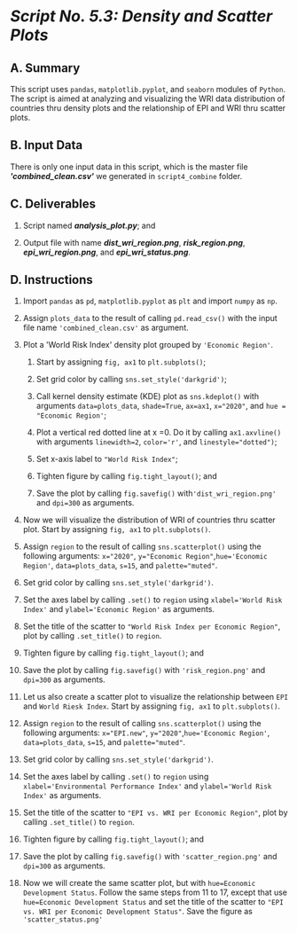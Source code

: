 # ***Script No. 5.3: Density and Scatter Plots***

## A. Summary

This script uses `pandas`, `matplotlib.pyplot`, and `seaborn` modules of `Python`. The script is aimed at analyzing and visualizing the WRI data distribution of countries thru density plots and the relationship of EPI and WRI thru scatter plots.

## B. Input Data

There is only one input data in this script, which is the master file ***'combined_clean.csv'*** we generated in `script4_combine` folder. 

## C. Deliverables

1. Script named ***analysis_plot.py***; and

2. Output file with name ***dist_wri_region.png***, ***risk_region.png***, ***epi_wri_region.png***, and ***epi_wri_status.png***.

## D. Instructions

1. Import `pandas` as `pd`, `matplotlib.pyplot` as `plt` and import `numpy` as `np`.

2. Assign `plots_data` to the result of calling `pd.read_csv()` with the input file name `'combined_clean.csv'` as argument.

3. Plot a 'World Risk Index' density plot grouped by `'Economic Region'`.

    1. Start by assigning `fig, ax1` to `plt.subplots()`;

    2. Set grid color by calling `sns.set_style('darkgrid')`;

    3. Call kernel density estimate (KDE) plot as `sns.kdeplot()` with arguments `data=plots_data`, `shade=True`, `ax=ax1`, `x="2020"`, and `hue = "Economic Region'`;

    4. Plot a vertical red dotted line at x =0. Do it by calling `ax1.axvline()` with arguments `linewidth=2`, `color='r'`, and `linestyle="dotted")`;

    5. Set x-axis label to `"World Risk Index"`;

    6. Tighten figure by calling `fig.tight_layout()`; and

    7. Save the plot by calling `fig.savefig()` with`'dist_wri_region.png'` and `dpi=300` as arguments.

4. Now we will visualize the distribution of WRI of countries thru scatter plot. Start by assigning `fig, ax1` to `plt.subplots()`. 

5. Assign  `region` to the result of calling `sns.scatterplot()` using the following arguments: `x="2020"`, `y="Economic Region"`,`hue='Economic Region'`, `data=plots_data`, `s=15`, and `palette="muted"`.

6. Set grid color by calling `sns.set_style('darkgrid')`.

7. Set the axes label by calling `.set()` to `region` using `xlabel='World Risk Index'` and `ylabel='Economic Region'` as arguments.

8. Set the title of the scatter to `"World Risk Index per Economic Region"`, plot by calling `.set_title()` to `region`.

9. Tighten figure by calling `fig.tight_layout()`; and

10. Save the plot by calling `fig.savefig()` with `'risk_region.png'` and `dpi=300` as arguments.

11. Let us also create a scatter plot to visualize the relationship between `EPI` and `World Riesk Index`. Start by assigning `fig, ax1` to `plt.subplots()`.

12. Assign  `region` to the result of calling `sns.scatterplot()` using the following arguments: `x="EPI.new"`, `y="2020"`,`hue='Economic Region'`, `data=plots_data`, `s=15`, and `palette="muted"`.

13. Set grid color by calling `sns.set_style('darkgrid')`.

14. Set the axes label by calling `.set()` to `region` using `xlabel='Environmental Performance Index'` and `ylabel='World Risk Index'` as arguments.

15. Set the title of the scatter to `"EPI vs. WRI per Economic Region"`, plot by calling `.set_title()` to `region`.

16. Tighten figure by calling `fig.tight_layout()`; and

17. Save the plot by calling `fig.savefig()` with `'scatter_region.png'` and `dpi=300` as arguments.

11. Now we will create the same scatter plot, but with `hue=Economic Development Status`. Follow the same steps from 11 to 17, except that use `hue=Economic Development Status` and set the title of the scatter to `"EPI vs. WRI per Economic Development Status"`. Save the figure as `'scatter_status.png'`